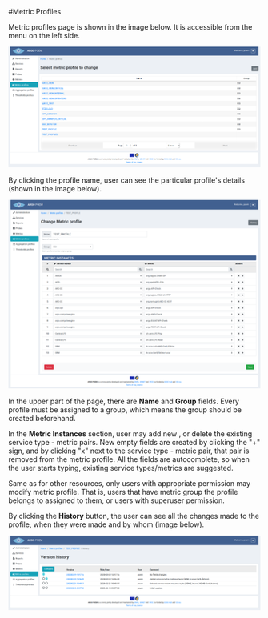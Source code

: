 #Metric Profiles

Metric profiles page is shown in the image below. It is accessible from the menu on the left side.

![Tenant Metric Profiles](tenant_figs/metric_profiles.png)

By clicking the profile name, user can see the particular profile's details (shown in the image below).

![Tenant Metric Profile Details](tenant_figs/metric_profiles_details.png)

In the upper part of the page, there are **Name** and **Group** fields. Every profile must be assigned to a group, which means the group should be created beforehand.

In the **Metric Instances** section, user may add new , or delete the existing service type - metric pairs. New empty fields are created by clicking the "+" sign, and by clicking "x" next to the service type - metric pair, that pair is removed from the metric profile. All the fields are autocomplete, so when the user starts typing, existing service types/metrics are suggested.

Same as for other resources, only users with appropriate permission may modify metric profile. That is, users that have metric group the profile belongs to assigned to them, or users with superuser permission.

By clicking the **History** button, the user can see all the changes made to the profile, when they were made and by whom (image below).

![Tenant Metric Profile History](tenant_figs/metric_profiles_history.png)
